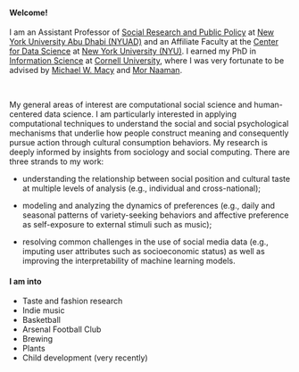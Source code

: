
#### Welcome!
I am an Assistant Professor of [Social Research and Public Policy](https://nyuad.nyu.edu/en/academics/undergraduate/majors-and-minors/social-research-and-public-policy-major.html) at [New York University Abu Dhabi (NYUAD)](https://nyuad.nyu.edu/en/) and an Affiliate Faculty at the [Center for Data Science](https://cds.nyu.edu/) at [New York University (NYU)](http://www.nyu.edu/). I earned my PhD in [Information Science](https://infosci.cornell.edu/) at [Cornell University](https://www.cornell.edu/), where I was very fortunate to be advised by [Michael W. Macy](https://sites.google.com/site/michaelmacy14/home) and [Mor Naaman](https://people.jacobs.cornell.edu/mor/).

<br/>

My general areas of interest are computational social science and human-centered data science. I am particularly interested in applying computational techniques to understand the social and social psychological mechanisms that underlie how people construct meaning and consequently pursue action through cultural consumption behaviors. My research is deeply informed by insights from sociology and social computing. There are three strands to my work: 

- understanding the relationship between social position and cultural taste at multiple levels of analysis (e.g., individual and cross-national);

- modeling and analyzing the dynamics of preferences (e.g., daily and seasonal patterns of variety-seeking behaviors and affective preference as self-exposure to external stimuli such as music);

- resolving common challenges in the use of social media data (e.g., imputing user attributes such as socioeconomic status) as well as improving the interpretability of machine learning models.

<!---
#### News
- Jan 21, 2019 <p>Excited to announce that my paper on [temporal dynamics of affective preference](https://www.nature.com/articles/s41562-018-0508-z) is finally published at ***Nature Human Behaviour***! You may find some useful information like a non-paywalled link to the full text in [this tweet thread](https://twitter.com/mansumansu/status/1088117173778821121). Selected media coverage: [ArsTechnica](https://arstechnica.com/science/2019/01/spotify-data-shows-how-music-preferences-change-with-latitude/)</p>
--->

#### I am into
- Taste and fashion research
- Indie music
- Basketball
- Arsenal Football Club
- Brewing
- Plants
- Child development (very recently)
